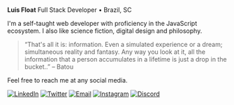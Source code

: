 #  

**Luis Float** Full Stack Developer • Brazil, SC

I'm a self-taught web developer with proficiency in the JavaScript ecosystem. I also like science fiction, digital design and philosophy.

> “That's all it is: information. Even a simulated experience or a dream; simultaneous reality and fantasy. Any way you look at it, all the information that a person accumulates in a lifetime is just a drop in the bucket..” – Batou

Feel free to reach me at any social media.

[![LinkedIn](https://img.shields.io/badge/-luisfloat-333333?style=flat-square&logo=linkedin)](https://linkedin.com/in/luisfloat) [![Twitter](https://img.shields.io/badge/-%40luisfloat-333333?style=flat-square&logo=twitter)](https://twitter.com/luisfloat) [![Email](https://img.shields.io/badge/-contact%40luisfloat.com-333333?style=flat-square&logo=gmail)](mailto:contact@luisfloat.com) [![Instagram](https://img.shields.io/badge/-%40luisfloat-333333?style=flat-square&logo=instagram)](https://instagram.com/luisfloat) [![Discord](https://img.shields.io/badge/-luisfloat%239971-333333?style=flat-square&logo=discord)](https://discord.com) 